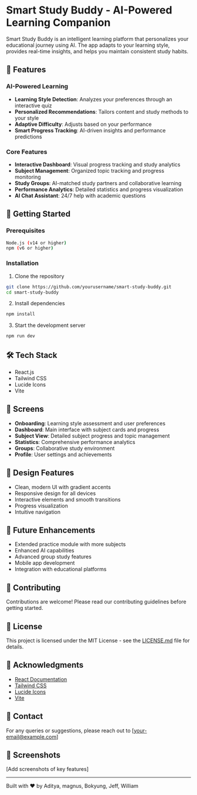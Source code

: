 # Smart Study Buddy - AI-Powered Learning Companion

Smart Study Buddy is an intelligent learning platform that personalizes your educational journey using AI. The app adapts to your learning style, provides real-time insights, and helps you maintain consistent study habits.

## 🌟 Features

### AI-Powered Learning
- **Learning Style Detection**: Analyzes your preferences through an interactive quiz
- **Personalized Recommendations**: Tailors content and study methods to your style
- **Adaptive Difficulty**: Adjusts based on your performance
- **Smart Progress Tracking**: AI-driven insights and performance predictions

### Core Features
- **Interactive Dashboard**: Visual progress tracking and study analytics
- **Subject Management**: Organized topic tracking and progress monitoring
- **Study Groups**: AI-matched study partners and collaborative learning
- **Performance Analytics**: Detailed statistics and progress visualization
- **AI Chat Assistant**: 24/7 help with academic questions

## 🚀 Getting Started

### Prerequisites
```bash
Node.js (v14 or higher)
npm (v6 or higher)
```

### Installation
1. Clone the repository
```bash
git clone https://github.com/yourusername/smart-study-buddy.git
cd smart-study-buddy
```

2. Install dependencies
```bash
npm install
```

3. Start the development server
```bash
npm run dev
```

## 🛠️ Tech Stack
- React.js
- Tailwind CSS
- Lucide Icons
- Vite

## 📱 Screens
- **Onboarding**: Learning style assessment and user preferences
- **Dashboard**: Main interface with subject cards and progress
- **Subject View**: Detailed subject progress and topic management
- **Statistics**: Comprehensive performance analytics
- **Groups**: Collaborative study environment
- **Profile**: User settings and achievements

## 🎨 Design Features
- Clean, modern UI with gradient accents
- Responsive design for all devices
- Interactive elements and smooth transitions
- Progress visualization
- Intuitive navigation

## 🔋 Future Enhancements
- Extended practice module with more subjects
- Enhanced AI capabilities
- Advanced group study features
- Mobile app development
- Integration with educational platforms

## 👥 Contributing
Contributions are welcome! Please read our contributing guidelines before getting started.

## 📝 License
This project is licensed under the MIT License - see the [LICENSE.md](LICENSE.md) file for details.

## 🙏 Acknowledgments
- [React Documentation](https://reactjs.org/)
- [Tailwind CSS](https://tailwindcss.com/)
- [Lucide Icons](https://lucide.dev/)
- [Vite](https://vitejs.dev/)

## 📧 Contact
For any queries or suggestions, please reach out to [your-email@example.com]

## 📸 Screenshots
[Add screenshots of key features]

---
Built with ❤️ by Aditya, magnus, Bokyung, Jeff, William


